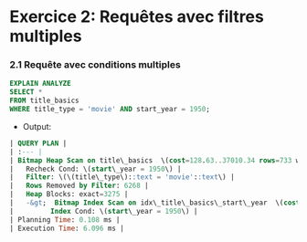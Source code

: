 # Exercice 2: Requêtes avec filtres multiples

### 2.1 Requête avec conditions multiples
```sql
EXPLAIN ANALYZE
SELECT *
FROM title_basics
WHERE title_type = 'movie' AND start_year = 1950;
```

* Output:
```sql
| QUERY PLAN |
| :--- |
| Bitmap Heap Scan on title\_basics  \(cost=128.63..37010.34 rows=733 width=84\) \(actual time=0.690..6.011 rows=2009 loops=1\) |
|   Recheck Cond: \(start\_year = 1950\) |
|   Filter: \(\(title\_type\)::text = 'movie'::text\) |
|   Rows Removed by Filter: 6268 |
|   Heap Blocks: exact=3275 |
|   -&gt;  Bitmap Index Scan on idx\_title\_basics\_start\_year  \(cost=0.00..128.45 rows=11735 width=0\) \(actual time=0.341..0.342 rows=8277 loops=1\) |
|         Index Cond: \(start\_year = 1950\) |
| Planning Time: 0.108 ms |
| Execution Time: 6.096 ms |

```
